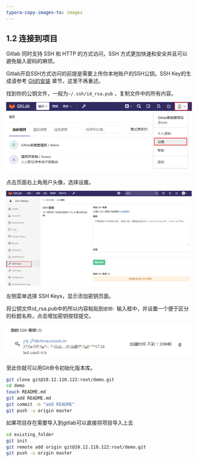 ```yaml
---
typora-copy-images-to: images
---
```


## 1.2 连接到项目

Gitlab 同时支持 SSH 和 HTTP 的方式访问，SSH 方式更加快速和安全并且可以避免输入密码的麻烦。

Gitlab开启SSH方式访问的前提是需要上传你本地账户的SSH公钥。SSH Key的生成请参考 [Git的安装](part1/git_install.md) 章节，这里不再重述。

找到你的公钥文件，一般为`~/.ssh/id_rsa.pub` ，复制文件中的所有内容。



![1508463174883](images/1508463174883.png)

点击页面右上角用户头像，选择设置。



![1508463366733](images/1508463366733.png)

左侧菜单选择 SSH Keys，显示添加密钥页面。 

将公钥文件id_rsa.pub中的所以内容粘贴到`密钥·` 输入框中，并设置一个便于区分的标题名称，点击增加密钥按钮提交。

![1508465084268](images/1508465084268.png)



至此你就可以用Git命令初始化版本库。

```bash
git clone git@10.12.110.122:root/demo.git
cd demo
touch README.md
git add README.md
git commit -m "add README"
git push -u origin master
```
如果项目存在需要导入到gitlab可以直接将项目导入上去

```bash
cd existing_folder
git init
git remote add origin git@10.12.110.122:root/demo.git
git push -u origin master
```